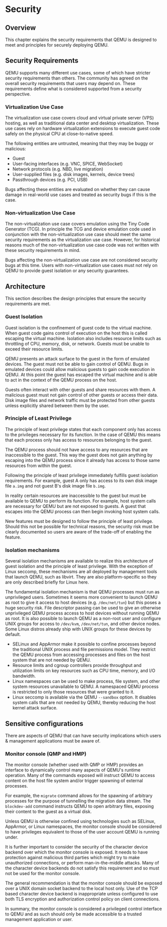 # Security

## Overview

This chapter explains the security requirements that QEMU is designed to
meet and principles for securely deploying QEMU.

## Security Requirements

QEMU supports many different use cases, some of which have stricter
security requirements than others. The community has agreed on the
overall security requirements that users may depend on. These
requirements define what is considered supported from a security
perspective.

### Virtualization Use Case

The virtualization use case covers cloud and virtual private server
(VPS) hosting, as well as traditional data center and desktop
virtualization. These use cases rely on hardware virtualization
extensions to execute guest code safely on the physical CPU at
close-to-native speed.

The following entities are untrusted, meaning that they may be buggy or
malicious:

-   Guest
-   User-facing interfaces (e.g. VNC, SPICE, WebSocket)
-   Network protocols (e.g. NBD, live migration)
-   User-supplied files (e.g. disk images, kernels, device trees)
-   Passthrough devices (e.g. PCI, USB)

Bugs affecting these entities are evaluated on whether they can cause
damage in real-world use cases and treated as security bugs if this is
the case.

### Non-virtualization Use Case

The non-virtualization use case covers emulation using the Tiny Code
Generator (TCG). In principle the TCG and device emulation code used in
conjunction with the non-virtualization use case should meet the same
security requirements as the virtualization use case. However, for
historical reasons much of the non-virtualization use case code was not
written with these security requirements in mind.

Bugs affecting the non-virtualization use case are not considered
security bugs at this time. Users with non-virtualization use cases must
not rely on QEMU to provide guest isolation or any security guarantees.

## Architecture

This section describes the design principles that ensure the security
requirements are met.

### Guest Isolation

Guest isolation is the confinement of guest code to the virtual machine.
When guest code gains control of execution on the host this is called
escaping the virtual machine. Isolation also includes resource limits
such as throttling of CPU, memory, disk, or network. Guests must be
unable to exceed their resource limits.

QEMU presents an attack surface to the guest in the form of emulated
devices. The guest must not be able to gain control of QEMU. Bugs in
emulated devices could allow malicious guests to gain code execution in
QEMU. At this point the guest has escaped the virtual machine and is
able to act in the context of the QEMU process on the host.

Guests often interact with other guests and share resources with them. A
malicious guest must not gain control of other guests or access their
data. Disk image files and network traffic must be protected from other
guests unless explicitly shared between them by the user.

### Principle of Least Privilege

The principle of least privilege states that each component only has
access to the privileges necessary for its function. In the case of QEMU
this means that each process only has access to resources belonging to
the guest.

The QEMU process should not have access to any resources that are
inaccessible to the guest. This way the guest does not gain anything by
escaping into the QEMU process since it already has access to those same
resources from within the guest.

Following the principle of least privilege immediately fulfills guest
isolation requirements. For example, guest A only has access to its own
disk image file `a.img` and not guest B\'s disk image file `b.img`.

In reality certain resources are inaccessible to the guest but must be
available to QEMU to perform its function. For example, host system
calls are necessary for QEMU but are not exposed to guests. A guest that
escapes into the QEMU process can then begin invoking host system calls.

New features must be designed to follow the principle of least
privilege. Should this not be possible for technical reasons, the
security risk must be clearly documented so users are aware of the
trade-off of enabling the feature.

### Isolation mechanisms

Several isolation mechanisms are available to realize this architecture
of guest isolation and the principle of least privilege. With the
exception of Linux seccomp, these mechanisms are all deployed by
management tools that launch QEMU, such as libvirt. They are also
platform-specific so they are only described briefly for Linux here.

The fundamental isolation mechanism is that QEMU processes must run as
unprivileged users. Sometimes it seems more convenient to launch QEMU as
root to give it access to host devices (e.g. `/dev/net/tun`) but this
poses a huge security risk. File descriptor passing can be used to give
an otherwise unprivileged QEMU process access to host devices without
running QEMU as root. It is also possible to launch QEMU as a non-root
user and configure UNIX groups for access to `/dev/kvm`, `/dev/net/tun`,
and other device nodes. Some Linux distros already ship with UNIX groups
for these devices by default.

-   SELinux and AppArmor make it possible to confine processes beyond
    the traditional UNIX process and file permissions model. They
    restrict the QEMU process from accessing processes and files on the
    host system that are not needed by QEMU.
-   Resource limits and cgroup controllers provide throughput and
    utilization limits on key resources such as CPU time, memory, and
    I/O bandwidth.
-   Linux namespaces can be used to make process, file system, and other
    system resources unavailable to QEMU. A namespaced QEMU process is
    restricted to only those resources that were granted to it.
-   Linux seccomp is available via the QEMU `--sandbox` option. It
    disables system calls that are not needed by QEMU, thereby reducing
    the host kernel attack surface.

## Sensitive configurations

There are aspects of QEMU that can have security implications which
users & management applications must be aware of.

### Monitor console (QMP and HMP)

The monitor console (whether used with QMP or HMP) provides an interface
to dynamically control many aspects of QEMU\'s runtime operation. Many
of the commands exposed will instruct QEMU to access content on the host
file system and/or trigger spawning of external processes.

For example, the `migrate` command allows for the spawning of arbitrary
processes for the purpose of tunnelling the migration data stream. The
`blockdev-add` command instructs QEMU to open arbitrary files, exposing
their content to the guest as a virtual disk.

Unless QEMU is otherwise confined using technologies such as SELinux,
AppArmor, or Linux namespaces, the monitor console should be considered
to have privileges equivalent to those of the user account QEMU is
running under.

It is further important to consider the security of the character device
backend over which the monitor console is exposed. It needs to have
protection against malicious third parties which might try to make
unauthorized connections, or perform man-in-the-middle attacks. Many of
the character device backends do not satisfy this requirement and so
must not be used for the monitor console.

The general recommendation is that the monitor console should be exposed
over a UNIX domain socket backend to the local host only. Use of the TCP
based character device backend is inappropriate unless configured to use
both TLS encryption and authorization control policy on client
connections.

In summary, the monitor console is considered a privileged control
interface to QEMU and as such should only be made accessible to a
trusted management application or user.
